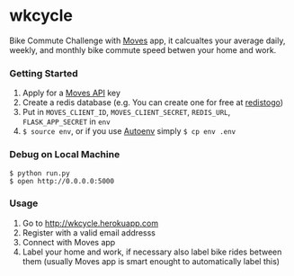 wkcycle
=======

Bike Commute Challenge with [Moves](https://www.moves-app.com/) app, it calcualtes your average daily, weekly, and monthly bike commute speed betwen your home and work.

### Getting Started
1. Apply for a [Moves API](https://dev.moves-app.com/) key
2. Create a redis database (e.g. You can create one for free at [redistogo](http://redistogo.com/))
3. Put in `MOVES_CLIENT_ID`, `MOVES_CLIENT_SECRET`, `REDIS_URL`, `FLASK_APP_SECRET` in `env`
4. `$ source env`, or if you use [Autoenv](https://github.com/kennethreitz/autoenv) simply `$ cp env .env`

### Debug on Local Machine
	$ python run.py
    $ open http://0.0.0.0:5000

### Usage

1. Go to http://wkcycle.herokuapp.com
2. Register with a valid email addresss
3. Connect with Moves app
4. Label your home and work, if necessary also label bike rides between them (usually Moves app is smart enought to automatically label this)
